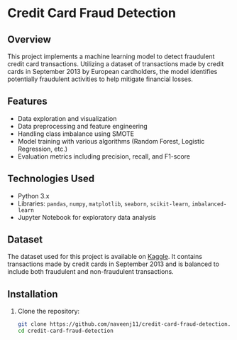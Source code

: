 # Credit Card Fraud Detection

## Overview

This project implements a machine learning model to detect fraudulent credit card transactions. Utilizing a dataset of transactions made by credit cards in September 2013 by European cardholders, the model identifies potentially fraudulent activities to help mitigate financial losses.

## Features

- Data exploration and visualization
- Data preprocessing and feature engineering
- Handling class imbalance using SMOTE
- Model training with various algorithms (Random Forest, Logistic Regression, etc.)
- Evaluation metrics including precision, recall, and F1-score

## Technologies Used

- Python 3.x
- Libraries: `pandas`, `numpy`, `matplotlib`, `seaborn`, `scikit-learn`, `imbalanced-learn`
- Jupyter Notebook for exploratory data analysis

## Dataset

The dataset used for this project is available on [Kaggle](https://www.kaggle.com/datasets/dalpozz/creditcard-fraud). It contains transactions made by credit cards in September 2013 and is balanced to include both fraudulent and non-fraudulent transactions.

## Installation

1. Clone the repository:

   ```bash
   git clone https://github.com/naveenj11/credit-card-fraud-detection.git
   cd credit-card-fraud-detection
